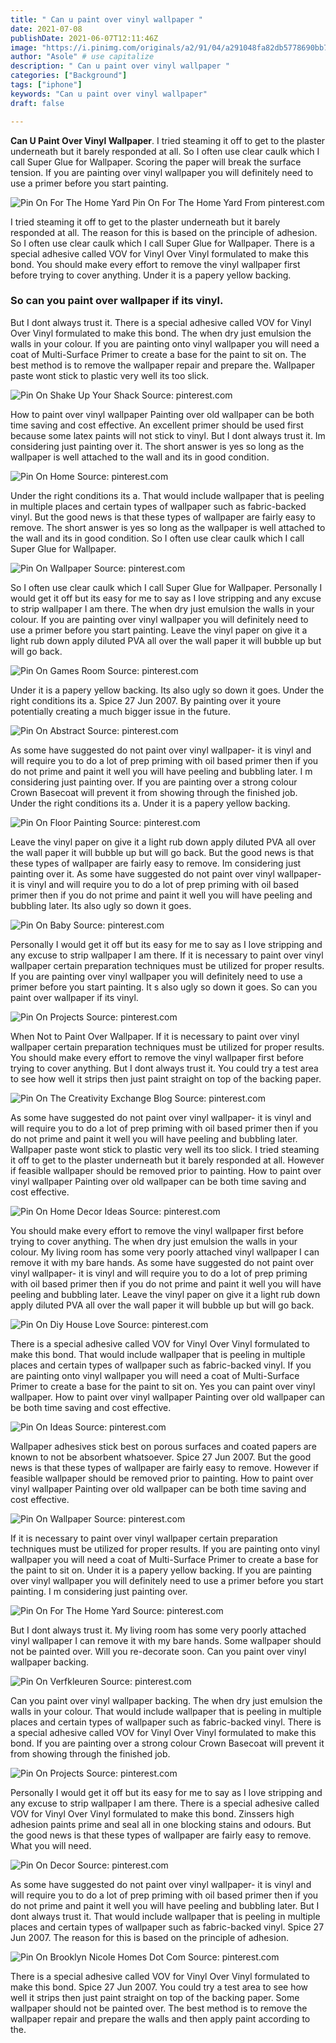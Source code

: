 ```yaml
---
title: " Can u paint over vinyl wallpaper "
date: 2021-07-08
publishDate: 2021-06-07T12:11:46Z
image: "https://i.pinimg.com/originals/a2/91/04/a291048fa82db5778690bb76702d6fbc.jpg"
author: "Asole" # use capitalize
description: " Can u paint over vinyl wallpaper "
categories: ["Background"]
tags: ["iphone"]
keywords: "Can u paint over vinyl wallpaper"
draft: false

---
```



**Can U Paint Over Vinyl Wallpaper**. I tried steaming it off to get to the plaster underneath but it barely responded at all. So I often use clear caulk which I call Super Glue for Wallpaper. Scoring the paper will break the surface tension. If you are painting over vinyl wallpaper you will definitely need to use a primer before you start painting.

![Pin On For The Home Yard](https://i.pinimg.com/originals/ab/a9/1c/aba91caf5c00ba0e4038e6c89bd0eb95.jpg "Pin On For The Home Yard")
Pin On For The Home Yard From pinterest.com


I tried steaming it off to get to the plaster underneath but it barely responded at all. The reason for this is based on the principle of adhesion. So I often use clear caulk which I call Super Glue for Wallpaper. There is a special adhesive called VOV for Vinyl Over Vinyl formulated to make this bond. You should make every effort to remove the vinyl wallpaper first before trying to cover anything. Under it is a papery yellow backing.

### So can you paint over wallpaper if its vinyl.

But I dont always trust it. There is a special adhesive called VOV for Vinyl Over Vinyl formulated to make this bond. The when dry just emulsion the walls in your colour. If you are painting onto vinyl wallpaper you will need a coat of Multi-Surface Primer to create a base for the paint to sit on. The best method is to remove the wallpaper repair and prepare the. Wallpaper paste wont stick to plastic very well its too slick.


![Pin On Shake Up Your Shack](https://i.pinimg.com/originals/32/5a/4f/325a4f6bea54551dc947735023127a7b.jpg "Pin On Shake Up Your Shack")
Source: pinterest.com

How to paint over vinyl wallpaper Painting over old wallpaper can be both time saving and cost effective. An excellent primer should be used first because some latex paints will not stick to vinyl. But I dont always trust it. Im considering just painting over it. The short answer is yes so long as the wallpaper is well attached to the wall and its in good condition.

![Pin On Home](https://i.pinimg.com/originals/e7/c9/44/e7c94490f4c036e233b38733d634f62a.jpg "Pin On Home")
Source: pinterest.com

Under the right conditions its a. That would include wallpaper that is peeling in multiple places and certain types of wallpaper such as fabric-backed vinyl. But the good news is that these types of wallpaper are fairly easy to remove. The short answer is yes so long as the wallpaper is well attached to the wall and its in good condition. So I often use clear caulk which I call Super Glue for Wallpaper.

![Pin On Wallpaper](https://i.pinimg.com/originals/b6/b2/58/b6b2589541e7d3e60d8607e75a31a0fc.jpg "Pin On Wallpaper")
Source: pinterest.com

So I often use clear caulk which I call Super Glue for Wallpaper. Personally I would get it off but its easy for me to say as I love stripping and any excuse to strip wallpaper I am there. The when dry just emulsion the walls in your colour. If you are painting over vinyl wallpaper you will definitely need to use a primer before you start painting. Leave the vinyl paper on give it a light rub down apply diluted PVA all over the wall paper it will bubble up but will go back.

![Pin On Games Room](https://i.pinimg.com/originals/f4/66/54/f4665481a9654b2a23a6c2edfa026881.jpg "Pin On Games Room")
Source: pinterest.com

Under it is a papery yellow backing. Its also ugly so down it goes. Under the right conditions its a. Spice 27 Jun 2007. By painting over it youre potentially creating a much bigger issue in the future.

![Pin On Abstract](https://i.pinimg.com/474x/62/55/d3/6255d36c0ed7845649c3a47aa1236a33.jpg "Pin On Abstract")
Source: pinterest.com

As some have suggested do not paint over vinyl wallpaper- it is vinyl and will require you to do a lot of prep priming with oil based primer then if you do not prime and paint it well you will have peeling and bubbling later. I m considering just painting over. If you are painting over a strong colour Crown Basecoat will prevent it from showing through the finished job. Under the right conditions its a. Under it is a papery yellow backing.

![Pin On Floor Painting](https://i.pinimg.com/originals/1a/be/f4/1abef421723f4620a64a70f0491e761d.jpg "Pin On Floor Painting")
Source: pinterest.com

Leave the vinyl paper on give it a light rub down apply diluted PVA all over the wall paper it will bubble up but will go back. But the good news is that these types of wallpaper are fairly easy to remove. Im considering just painting over it. As some have suggested do not paint over vinyl wallpaper- it is vinyl and will require you to do a lot of prep priming with oil based primer then if you do not prime and paint it well you will have peeling and bubbling later. Its also ugly so down it goes.

![Pin On Baby](https://i.pinimg.com/originals/1b/80/2d/1b802dcef00ee0a2a0909338db971d87.jpg "Pin On Baby")
Source: pinterest.com

Personally I would get it off but its easy for me to say as I love stripping and any excuse to strip wallpaper I am there. If it is necessary to paint over vinyl wallpaper certain preparation techniques must be utilized for proper results. If you are painting over vinyl wallpaper you will definitely need to use a primer before you start painting. It s also ugly so down it goes. So can you paint over wallpaper if its vinyl.

![Pin On Projects](https://i.pinimg.com/564x/5e/37/6f/5e376fe017f7f16ffe5c79ab143d7ab1.jpg "Pin On Projects")
Source: pinterest.com

When Not to Paint Over Wallpaper. If it is necessary to paint over vinyl wallpaper certain preparation techniques must be utilized for proper results. You should make every effort to remove the vinyl wallpaper first before trying to cover anything. But I dont always trust it. You could try a test area to see how well it strips then just paint straight on top of the backing paper.

![Pin On The Creativity Exchange Blog](https://i.pinimg.com/originals/dd/a7/b2/dda7b24bc1eefaf5c5c75907ccc29293.jpg "Pin On The Creativity Exchange Blog")
Source: pinterest.com

As some have suggested do not paint over vinyl wallpaper- it is vinyl and will require you to do a lot of prep priming with oil based primer then if you do not prime and paint it well you will have peeling and bubbling later. Wallpaper paste wont stick to plastic very well its too slick. I tried steaming it off to get to the plaster underneath but it barely responded at all. However if feasible wallpaper should be removed prior to painting. How to paint over vinyl wallpaper Painting over old wallpaper can be both time saving and cost effective.

![Pin On Home Decor Ideas](https://i.pinimg.com/originals/36/da/d2/36dad2ca5a73e62c04f27dfc5048e00b.jpg "Pin On Home Decor Ideas")
Source: pinterest.com

You should make every effort to remove the vinyl wallpaper first before trying to cover anything. The when dry just emulsion the walls in your colour. My living room has some very poorly attached vinyl wallpaper I can remove it with my bare hands. As some have suggested do not paint over vinyl wallpaper- it is vinyl and will require you to do a lot of prep priming with oil based primer then if you do not prime and paint it well you will have peeling and bubbling later. Leave the vinyl paper on give it a light rub down apply diluted PVA all over the wall paper it will bubble up but will go back.

![Pin On Diy House Love](https://i.pinimg.com/originals/c7/ca/70/c7ca704d652a0d449d3214594a6a2783.jpg "Pin On Diy House Love")
Source: pinterest.com

There is a special adhesive called VOV for Vinyl Over Vinyl formulated to make this bond. That would include wallpaper that is peeling in multiple places and certain types of wallpaper such as fabric-backed vinyl. If you are painting onto vinyl wallpaper you will need a coat of Multi-Surface Primer to create a base for the paint to sit on. Yes you can paint over vinyl wallpaper. How to paint over vinyl wallpaper Painting over old wallpaper can be both time saving and cost effective.

![Pin On Ideas](https://i.pinimg.com/originals/df/02/d6/df02d6e25a045d3581ad14c5af2f9bde.jpg "Pin On Ideas")
Source: pinterest.com

Wallpaper adhesives stick best on porous surfaces and coated papers are known to not be absorbent whatsoever. Spice 27 Jun 2007. But the good news is that these types of wallpaper are fairly easy to remove. However if feasible wallpaper should be removed prior to painting. How to paint over vinyl wallpaper Painting over old wallpaper can be both time saving and cost effective.

![Pin On Wallpaper](https://i.pinimg.com/originals/ed/23/6d/ed236df92527a5076d76d5af1685ead2.jpg "Pin On Wallpaper")
Source: pinterest.com

If it is necessary to paint over vinyl wallpaper certain preparation techniques must be utilized for proper results. If you are painting onto vinyl wallpaper you will need a coat of Multi-Surface Primer to create a base for the paint to sit on. Under it is a papery yellow backing. If you are painting over vinyl wallpaper you will definitely need to use a primer before you start painting. I m considering just painting over.

![Pin On For The Home Yard](https://i.pinimg.com/originals/ab/a9/1c/aba91caf5c00ba0e4038e6c89bd0eb95.jpg "Pin On For The Home Yard")
Source: pinterest.com

But I dont always trust it. My living room has some very poorly attached vinyl wallpaper I can remove it with my bare hands. Some wallpaper should not be painted over. Will you re-decorate soon. Can you paint over vinyl wallpaper backing.

![Pin On Verfkleuren](https://i.pinimg.com/736x/9e/5b/78/9e5b78a4d57505330bc2a198f1faf2b9.jpg "Pin On Verfkleuren")
Source: pinterest.com

Can you paint over vinyl wallpaper backing. The when dry just emulsion the walls in your colour. That would include wallpaper that is peeling in multiple places and certain types of wallpaper such as fabric-backed vinyl. There is a special adhesive called VOV for Vinyl Over Vinyl formulated to make this bond. If you are painting over a strong colour Crown Basecoat will prevent it from showing through the finished job.

![Pin On Projects](https://i.pinimg.com/originals/62/47/32/624732be2e52eb07c68ccd0c249c1a64.jpg "Pin On Projects")
Source: pinterest.com

Personally I would get it off but its easy for me to say as I love stripping and any excuse to strip wallpaper I am there. There is a special adhesive called VOV for Vinyl Over Vinyl formulated to make this bond. Zinssers high adhesion paints prime and seal all in one blocking stains and odours. But the good news is that these types of wallpaper are fairly easy to remove. What you will need.

![Pin On Decor](https://i.pinimg.com/originals/ee/6e/4b/ee6e4b585950298e9fb8cc097ba0e1ff.jpg "Pin On Decor")
Source: pinterest.com

As some have suggested do not paint over vinyl wallpaper- it is vinyl and will require you to do a lot of prep priming with oil based primer then if you do not prime and paint it well you will have peeling and bubbling later. But I dont always trust it. That would include wallpaper that is peeling in multiple places and certain types of wallpaper such as fabric-backed vinyl. Spice 27 Jun 2007. The reason for this is based on the principle of adhesion.

![Pin On Brooklyn Nicole Homes Dot Com](https://i.pinimg.com/originals/a2/91/04/a291048fa82db5778690bb76702d6fbc.jpg "Pin On Brooklyn Nicole Homes Dot Com")
Source: pinterest.com

There is a special adhesive called VOV for Vinyl Over Vinyl formulated to make this bond. Spice 27 Jun 2007. You could try a test area to see how well it strips then just paint straight on top of the backing paper. Some wallpaper should not be painted over. The best method is to remove the wallpaper repair and prepare the walls and then apply paint according to the.

